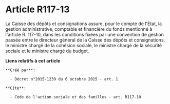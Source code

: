 # Article R117-13

La Caisse des dépôts et consignations assure, pour le compte de l'Etat, la gestion administrative, comptable et financière du
fonds mentionné à l'article R. 117-10, dans les conditions fixées par une convention de gestion passée entre le directeur
général de la Caisse des dépôts et consignations, le ministre chargé de la cohésion sociale, le ministre chargé de la
sécurité sociale et le ministre chargé du budget.

**Liens relatifs à cet article**

	**Créé par**:

	  - Décret n°2015-1239 du 6 octobre 2015 - art. 1

	**Cite**:

	  - Code de l'action sociale et des familles - art. R117-10
